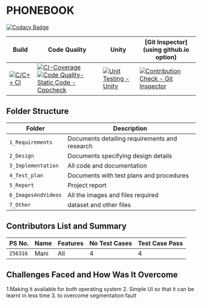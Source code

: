 # PHONEBOOK

[![Codacy Badge](https://app.codacy.com/project/badge/Grade/c37a5ce0d3c146e58349e71e648c9291)](https://app.codacy.com/gh/pydimanigupta256316/L-T-miniproject/dashboard?utm_source=github.com&amp;utm_medium=referral&amp;utm_content=pydimanigupta256316/&amp;utm_campaign=Badge_Grade)

Build | Code Quality | Unity | [Git Inspector](using github.io option)
------|----------|-------|--------------
[![C/C++ CI](https://github.com/pydimanigupta256316/L-T-miniproject/actions/workflows/c-build.yml/badge.svg)](https://github.com/pydimanigupta256316/L-T-miniproject/actions/workflows/c-build.yml) |[![CI-Coverage](https://github.com/pydimanigupta256316/L-T-miniproject/actions/workflows/gcov.yml/badge.svg)](https://github.com/pydimanigupta256316/L-T-miniproject/actions/workflows/gcov.yml) [![Code Quality-Static Code -Cppcheck](https://github.com/pydimanigupta256316/L-T-miniproject/actions/workflows/cppcheck.yml/badge.svg)](https://github.com/pydimanigupta256316/L-T-miniproject/actions/workflows/cppcheck.yml) |[![Unit Testing - Unity](https://github.com/pydimanigupta256316/L-T-miniproject/actions/workflows/unity.yml/badge.svg)](https://github.com/pydimanigupta256316/L-T-miniproject/actions/workflows/unity.yml)| [![Contribution Check - Git Inspector](https://github.com/pydimanigupta256316/L-T-miniproject/actions/workflows/gitinspector.yml/badge.svg)](https://github.com/pydimanigupta256316/L-T-miniproject/actions/workflows/gitinspector.yml)



## Folder Structure
Folder             | Description
-------------------| -----------------------------------------
`1_Requirements`   | Documents detailing requirements and research
`2_Design`         | Documents specifying design details
`3_Implementation` | All code and documentation
`4_Test_plan`      | Documents with test plans and procedures
`5_Report`         | Project report
`6_ImagesAndVideos`| All the images and files required
`7_Other`          | dataset and other files 


## Contributors List and Summary

PS No. |  Name   |    Features    | No Test Cases|Test Case Pass
-------|---------|----------------|-------------|--------------
`256316` | Mani  | All     |4   |4   


## Challenges Faced and How Was It Overcome

1.Making it available for both operating system
2. Simple UI so that it can be learnt in less time
3. to overcome segmentation fault
